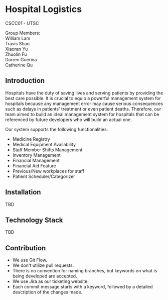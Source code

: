 # Hospital Logistics
CSCC01 - UTSC <br>

Group Members: <br>
William Lam <br>
Travis Shao <br>
Xiaoran Yu <br>
Zhuolin Fu <br>
Darren Guerina <br>
Catherine Qu <br>
## Introduction
Hospitals have the duty of saving lives and serving patients by providing the best care possible. It is crucial to equip a powerful management system for hospitals because any management error may cause serious consequences such as delays in patients' treatment or even patient deaths. Therefore, our team aimed to build an ideal management system for hospitals that can be referenced by future developers who will build an actual one.

Our system supports the following functionalities:
* Medicine Registry
* Medical Equipment Availability
* Staff Member Shifts Management
* Inventory Management
* Financial Management
* Financial Aid Feature
* Previous/New workplaces for staff
* Patient Scheduler/Categorizer
## Installation
TBD

## Technology Stack
TBD

## Contribution
* We use Git Flow.
* We don't utilize pull requests.
* There is no convention for naming branches, but keywords on what is being developed are accepted.
* We use Jira as our ticketing website.
* Each commit message starts with a keyword, followed by a detailed description of the changes made.